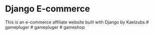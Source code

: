# Django E-commerce
This is an e-commerce affiliate website built with Django by Kaelzubs.#   g a m e p l u g e r  
 #   g a m e p l u g e r  
 #   g a m e s h o p  
 